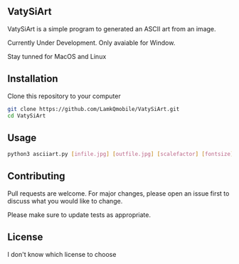 ## VatySiArt

VatySiArt is a simple program to generated an ASCII art from an image.

Currently Under Development. Only avaiable for Window.

Stay tunned for MacOS and Linux

## Installation

Clone this repository to your computer

```bash
git clone https://github.com/LamkQmobile/VatySiArt.git
cd VatySiArt
```

## Usage

```bash
python3 asciiart.py [infile.jpg] [outfile.jpg] [scalefactor] [fontsize] [word] [mode]
```

## Contributing
Pull requests are welcome. For major changes, please open an issue first to discuss what you would like to change.

Please make sure to update tests as appropriate.

## License
I don't know which license to choose
